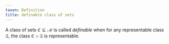 ```yaml
---
taxon: Definition
title: definable class of sets
---
```


A class of sets $\mathfrak{C}\subseteq\mathscr{M}$ is called *definable* when for any representable class $\mathfrak{S}$, the class $\mathfrak{C}\cap\mathfrak{S}$ is representable.
